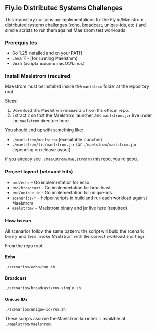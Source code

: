 ## Fly.io Distributed Systems Challenges

This repository contains my implementations for the Fly.io/Maelstrom distributed systems challenges (echo, broadcast, unique-ids, etc.) and simple scripts to run them against Maelstrom test workloads.

### Prerequisites
- Go 1.25 installed and on your PATH
- Java 11+ (for running Maelstrom)
- Bash (scripts assume macOS/Linux)

### Install Maelstrom (required)
Maelstrom must be installed inside the `maelstrom` folder at the repository root.

Steps:
1. Download the Maelstrom release zip from the official repo.
2. Extract it so that the Maelstrom launcher and `maelstrom.jar` live under the `maelstrom` directory here.

You should end up with something like:
- `./maelstrom/maelstrom` (executable launcher)
- `./maelstrom/lib/maelstrom.jar` (or `./maelstrom/maelstrom.jar` depending on release layout)

If you already see `./maelstrom/maelstrom` in this repo, you’re good.

### Project layout (relevant bits)
- `cmd/echo` – Go implementation for echo
- `cmd/broadcast` – Go implementation for broadcast
- `cmd/unique-id` – Go implementation for unique-ids
- `scenarios/*` – Helper scripts to build and run each workload against Maelstrom
- `maelstrom/` – Maelstrom binary and jar live here (required)

### How to run
All scenarios follow the same pattern: the script will build the scenario binary and then invoke Maelstrom with the correct workload and flags.

From the repo root:

#### Echo
```bash
./scenarios/echo/run.sh
```

#### Broadcast
```bash
./scenarios/broadcast/run-single.sh
```

#### Unique IDs
```bash
./scenarios/unique-id/run.sh
```

These scripts assume the Maelstrom launcher is available at `./maelstrom/maelstrom`.